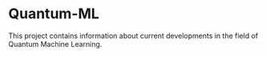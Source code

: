 # Quantum-ML

This project contains information about current developments in the field of Quantum Machine Learning.
